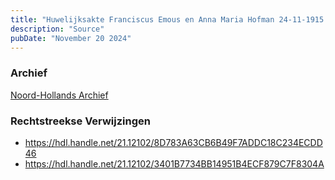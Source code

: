 ```yaml
---
title: "Huwelijksakte Franciscus Emous en Anna Maria Hofman 24-11-1915 "
description: "Source"
pubDate: "November 20 2024"
---
```


### Archief
[Noord-Hollands Archief](https://noord-hollandsarchief.nl/)

### Rechtstreekse Verwijzingen
- https://hdl.handle.net/21.12102/8D783A63CB6B49F7ADDC18C234ECDD46
- https://hdl.handle.net/21.12102/3401B7734BB14951B4ECF879C7F8304A